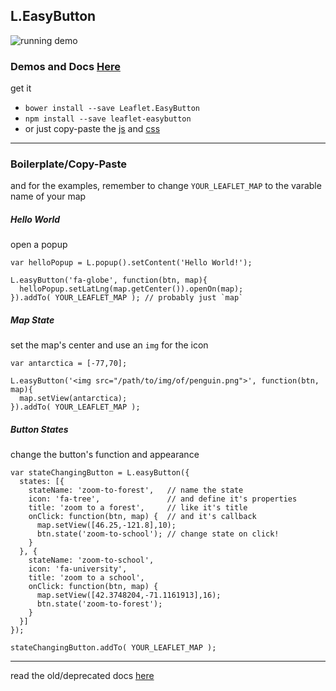 ## L.EasyButton

![running demo](https://raw.githubusercontent.com/CliffCloud/Leaflet.EasyButton/dist/img/alert_example.gif)

### Demos and Docs [Here](http://danielmontague.com/projects/easyButton.js/v1/examples/)

get it

  * `bower install --save Leaflet.EasyButton`
  * `npm install --save leaflet-easybutton`
  * or just copy-paste the
    [js](https://raw.githubusercontent.com/CliffCloud/Leaflet.EasyButton/master/src/easy-button.js)
    and
    [css](https://raw.githubusercontent.com/CliffCloud/Leaflet.EasyButton/master/src/easy-button.css)

-----------------------------------------------------------------------------------

### Boilerplate/Copy-Paste

and for the examples, remember to change `YOUR_LEAFLET_MAP` to the varable name of your map

##### Hello World

open a popup

    var helloPopup = L.popup().setContent('Hello World!');

    L.easyButton('fa-globe', function(btn, map){
      helloPopup.setLatLng(map.getCenter()).openOn(map);
    }).addTo( YOUR_LEAFLET_MAP ); // probably just `map`

##### Map State

set the map's center and use an `img` for the icon

    var antarctica = [-77,70];

    L.easyButton('<img src="/path/to/img/of/penguin.png">', function(btn, map){
      map.setView(antarctica);
    }).addTo( YOUR_LEAFLET_MAP );

##### Button States

change the button's function and appearance

    var stateChangingButton = L.easyButton({
      states: [{
        stateName: 'zoom-to-forest',   // name the state
        icon: 'fa-tree',               // and define it's properties
        title: 'zoom to a forest',     // like it's title
        onClick: function(btn, map) {  // and it's callback
          map.setView([46.25,-121.8],10);
          btn.state('zoom-to-school'); // change state on click!
        }
      }, {
        stateName: 'zoom-to-school',
        icon: 'fa-university',
        title: 'zoom to a school',
        onClick: function(btn, map) {
          map.setView([42.3748204,-71.1161913],16);
          btn.state('zoom-to-forest');
        }
      }]
    });

    stateChangingButton.addTo( YOUR_LEAFLET_MAP );

-----------------------------------------------------------------------------------

read the old/deprecated docs [here](http://cliffcloud.github.io/Leaflet.EasyButton/)
